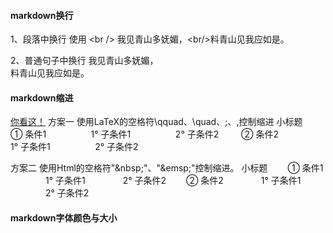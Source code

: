 #### markdown换行
1、段落中换行
使用 \<br />
我见青山多妩媚，\<br/>料青山见我应如是。

2、普通句子中换行 
我见青山多妩媚，\
料青山见我应如是。


#### markdown缩进
[你看这！](https://blog.csdn.net/qq_44220418/article/details/115014386)
方案一 使用LaTeX的空格符\qquad、\quad、\;、\,控制缩进
小标题
$\qquad$① 条件1
$\qquad\qquad$ 1° 子条件1
$\qquad\qquad$ 2° 子条件2
$\qquad$② 条件2
$\qquad\qquad$ 1° 子条件1
$\qquad\qquad$ 2° 子条件2

方案二 使用Html的空格符"\&nbsp;"、"\&emsp;"控制缩进。
小标题
&emsp;&emsp;① 条件1
&emsp;&emsp;&emsp;&emsp;1° 子条件1
&emsp;&emsp;&emsp;&emsp;2° 子条件2
&emsp;&emsp;② 条件2
&emsp;&emsp;&emsp;&emsp;1° 子条件1
&emsp;&emsp;&emsp;&emsp;2° 子条件2

#### markdown字体颜色与大小


